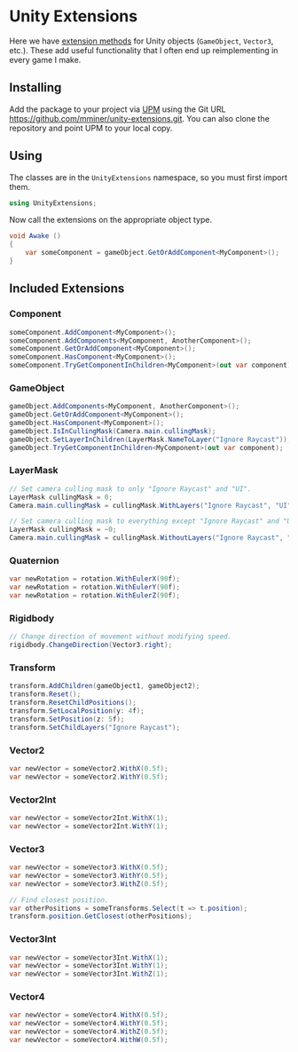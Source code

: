 # Unity Extensions

Here we have [extension methods](http://en.wikipedia.org/wiki/Extension_method)
for Unity objects (`GameObject`, `Vector3`, etc.). These add useful
functionality that I often end up reimplementing in every game I make.


## Installing

Add the package to your project via
[UPM](https://docs.unity3d.com/Manual/upm-ui.html) using the Git URL
https://github.com/mminer/unity-extensions.git. You can also clone the
repository and point UPM to your local copy.


## Using

The classes are in the `UnityExtensions` namespace, so you must first import
them.

```csharp
using UnityExtensions;
```

Now call the extensions on the appropriate object type.

```csharp
void Awake ()
{
    var someComponent = gameObject.GetOrAddComponent<MyComponent>();
}
```


## Included Extensions

### Component

```csharp
someComponent.AddComponent<MyComponent>();
someComponent.AddComponents<MyComponent, AnotherComponent>();
someComponent.GetOrAddComponent<MyComponent>();
someComponent.HasComponent<MyComponent>();
someComponent.TryGetComponentInChildren<MyComponent>(out var component);
```

### GameObject

```csharp
gameObject.AddComponents<MyComponent, AnotherComponent>();
gameObject.GetOrAddComponent<MyComponent>();
gameObject.HasComponent<MyComponent>();
gameObject.IsInCullingMask(Camera.main.cullingMask);
gameObject.SetLayerInChildren(LayerMask.NameToLayer("Ignore Raycast"));
gameObject.TryGetComponentInChildren<MyComponent>(out var component);
```

### LayerMask

```csharp
// Set camera culling mask to only "Ignore Raycast" and "UI".
LayerMask cullingMask = 0;
Camera.main.cullingMask = cullingMask.WithLayers("Ignore Raycast", "UI");

// Set camera culling mask to everything except "Ignore Raycast" and "UI".
LayerMask cullingMask = ~0;
Camera.main.cullingMask = cullingMask.WithoutLayers("Ignore Raycast", "UI");
```

### Quaternion

```csharp
var newRotation = rotation.WithEulerX(90f);
var newRotation = rotation.WithEulerY(90f);
var newRotation = rotation.WithEulerZ(90f);
```

### Rigidbody

```csharp
// Change direction of movement without modifying speed.
rigidbody.ChangeDirection(Vector3.right);
```

### Transform

```csharp
transform.AddChildren(gameObject1, gameObject2);
transform.Reset();
transform.ResetChildPositions();
transform.SetLocalPosition(y: 4f);
transform.SetPosition(z: 5f);
transform.SetChildLayers("Ignore Raycast");

```

### Vector2

```csharp
var newVector = someVector2.WithX(0.5f);
var newVector = someVector2.WithY(0.5f);
```

### Vector2Int

```csharp
var newVector = someVector2Int.WithX(1);
var newVector = someVector2Int.WithY(1);
```

### Vector3

```csharp
var newVector = someVector3.WithX(0.5f);
var newVector = someVector3.WithY(0.5f);
var newVector = someVector3.WithZ(0.5f);

// Find closest position.
var otherPositions = someTransforms.Select(t => t.position);
transform.position.GetClosest(otherPositions);
```

### Vector3Int

```csharp
var newVector = someVector3Int.WithX(1);
var newVector = someVector3Int.WithY(1);
var newVector = someVector3Int.WithZ(1);
```

### Vector4

```csharp
var newVector = someVector4.WithX(0.5f);
var newVector = someVector4.WithY(0.5f);
var newVector = someVector4.WithZ(0.5f);
var newVector = someVector4.WithW(0.5f);
```
